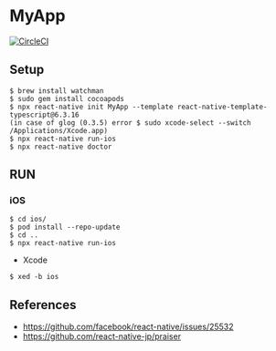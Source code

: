 # MyApp
[![CircleCI](https://circleci.com/gh/kg0r0/MyApp.svg?style=svg)](https://circleci.com/gh/kg0r0/MyApp)

## Setup 

```
$ brew install watchman
$ sudo gem install cocoapods
$ npx react-native init MyApp --template react-native-template-typescript@6.3.16
(in case of glog (0.3.5) error $ sudo xcode-select --switch /Applications/Xcode.app)
$ npx react-native run-ios
$ npx react-native doctor
```

## RUN
### iOS

```
$ cd ios/
$ pod install --repo-update
$ cd ..
$ npx react-native run-ios
```
- Xcode
```
$ xed -b ios
```

## References
- https://github.com/facebook/react-native/issues/25532
- https://github.com/react-native-jp/praiser
